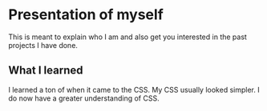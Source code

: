 # Presentation of myself

This is meant to explain who I am and also get you interested in the past projects I have done.

## What I learned

I learned a ton of when it came to the CSS. My CSS usually looked simpler. I do now have a greater understanding of CSS.
